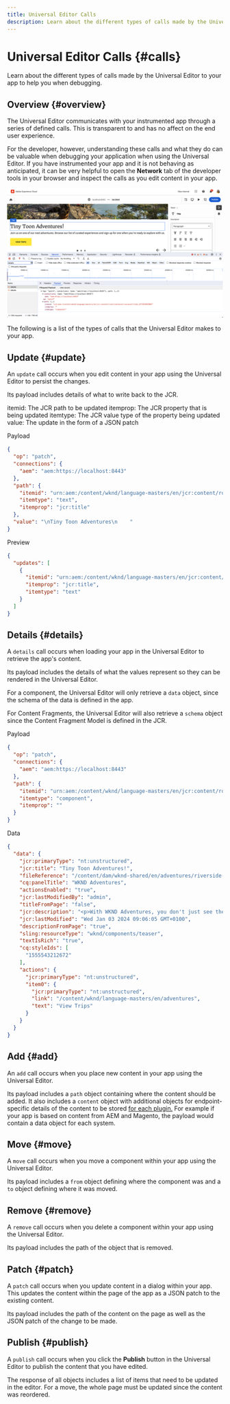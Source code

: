 ```yaml
---
title: Universal Editor Calls
description: Learn about the different types of calls made by the Universal Editor to your app to help you when debugging.
---
```


# Universal Editor Calls {#calls}

Learn about the different types of calls made by the Universal Editor to your app to help you when debugging.

## Overview {#overview}

The Universal Editor communicates with your instrumented app through a series of defined calls. This is transparent to and has no affect on the end user experience.

For the developer, however, understanding these calls and what they do can be valuable when debugging your application when using the Universal Editor. If you have instrumented your app and it is not behaving as anticipated, it can be very helpful to open the **Network** tab of the developer tools in your browser and inspect the calls as you edit content in your app.

![Example of a details call on the Network tab of the developer tools of the browser](assets/calls-network-tab.png)

The following is a list of the types of calls that the Universal Editor makes to your app.

## Update {#update}

An `update` call occurs when you edit content in your app using the Universal Editor to persist the changes.

Its payload includes details of what to write back to the JCR.

itemid: The JCR path to be updated
itemprop: The JCR property that is being updated
itemtype: The JCR value type of the property being updated
value: The update in the form of a JSON patch

Payload
```json
{
  "op": "patch",
  "connections": {
    "aem": "aem:https://localhost:8443"
  },
  "path": {
    "itemid": "urn:aem:/content/wknd/language-masters/en/jcr:content/root/container/carousel/item_1571954853062",
    "itemtype": "text",
    "itemprop": "jcr:title"
  },
  "value": "\nTiny Toon Adventures\n    "
}
```

Preview
```json
{
  "updates": [
    {
      "itemid": "urn:aem:/content/wknd/language-masters/en/jcr:content/root/container/carousel/item_1571954853062",
      "itemprop": "jcr:title",
      "itemtype": "text"
    }
  ]
}
```

## Details {#details}

A `details` call occurs when loading your app in the Universal Editor to retrieve the app's content.

Its payload includes the details of what the values represent so they can be rendered in the Universal Editor.

For a component, the Universal Editor will only retrieve a `data` object, since the schema of the data is defined in the app.

For Content Fragments, the Universal Editor will also retrieve a `schema` object since the Content Fragment Model is defined in the JCR.

Payload
```json
{
  "op": "patch",
  "connections": {
    "aem": "aem:https://localhost:8443"
  },
  "path": {
    "itemid": "urn:aem:/content/wknd/language-masters/en/jcr:content/root/container/carousel/item_1571954853062",
    "itemtype": "component",
    "itemprop": ""
  }
}
```

Data
```json
{
  "data": {
    "jcr:primaryType": "nt:unstructured",
    "jcr:title": "Tiny Toon Adventures!",
    "fileReference": "/content/dam/wknd-shared/en/adventures/riverside-camping-australia/adobestock-216674449.jpeg",
    "cq:panelTitle": "WKND Adventures",
    "actionsEnabled": "true",
    "jcr:lastModifiedBy": "admin",
    "titleFromPage": "false",
    "jcr:description": "<p>With WKND Adventures, you don't just see the world you experinece it.</p>",
    "jcr:lastModified": "Wed Jan 03 2024 09:06:05 GMT+0100",
    "descriptionFromPage": "true",
    "sling:resourceType": "wknd/components/teaser",
    "textIsRich": "true",
    "cq:styleIds": [
      "1555543212672"
    ],
    "actions": {
      "jcr:primaryType": "nt:unstructured",
      "item0": {
        "jcr:primaryType": "nt:unstructured",
        "link": "/content/wknd/language-masters/en/adventures",
        "text": "View Trips"
      }
    }
  }
}
```

## Add {#add}

An `add` call occurs when you place new content in your app using the Universal Editor.

Its payload includes a `path` object containing where the content should be added. It also includes a `content` object with additional objects for endpoint-specific details of the content to be stored [for each plugin.](/help/implementing/universal-editor/architecture.md) For example if your app is based on content from AEM and Magento, the payload would contain a data object for each system.

## Move {#move}

A `move` call occurs when you move a component within your app using the Universal Editor.

Its payload includes a `from` object defining where the component was and a `to` object defining where it was moved.

## Remove {#remove}

A `remove` call occurs when you delete a component within your app using the Universal Editor.

Its payload includes the path of the object that is removed.

## Patch {#patch}

A `patch` call occurs when you update content in a dialog within your app. This updates the content within the page of the app as a JSON patch to the existing content.

Its payload includes the path of the content on the page as well as the JSON patch of the change to be made.

## Publish {#publish}

A `publish` call occurs when you click the **Publish** button in the Universal Editor to publish the content that you have edited.

The response of all objects includes a list of items that need to be updated in the editor. For a move, the whole page must be updated since the content was reordered.